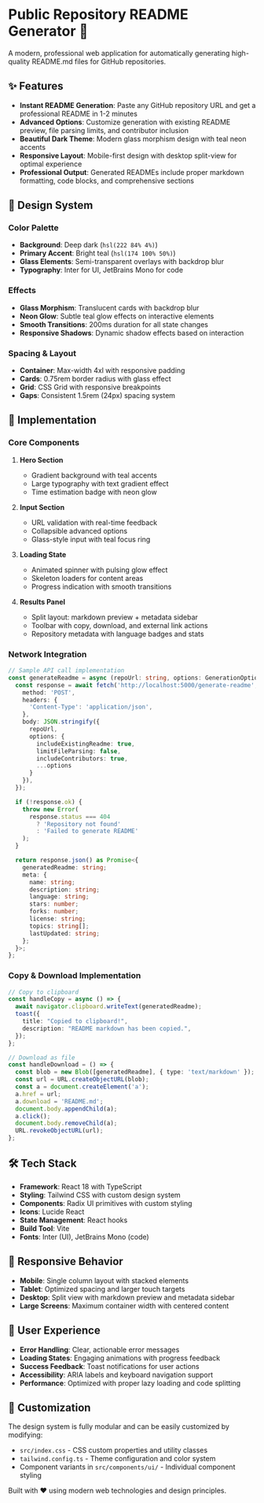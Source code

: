 # Public Repository README Generator 🚀

A modern, professional web application for automatically generating high-quality README.md files for GitHub repositories.

## ✨ Features

- **Instant README Generation**: Paste any GitHub repository URL and get a professional README in 1-2 minutes
- **Advanced Options**: Customize generation with existing README preview, file parsing limits, and contributor inclusion
- **Beautiful Dark Theme**: Modern glass morphism design with teal neon accents
- **Responsive Layout**: Mobile-first design with desktop split-view for optimal experience
- **Professional Output**: Generated READMEs include proper markdown formatting, code blocks, and comprehensive sections

## 🎨 Design System

### Color Palette
- **Background**: Deep dark (`hsl(222 84% 4%)`)
- **Primary Accent**: Bright teal (`hsl(174 100% 50%)`)
- **Glass Elements**: Semi-transparent overlays with backdrop blur
- **Typography**: Inter for UI, JetBrains Mono for code

### Effects
- **Glass Morphism**: Translucent cards with backdrop blur
- **Neon Glow**: Subtle teal glow effects on interactive elements
- **Smooth Transitions**: 200ms duration for all state changes
- **Responsive Shadows**: Dynamic shadow effects based on interaction

### Spacing & Layout
- **Container**: Max-width 4xl with responsive padding
- **Cards**: 0.75rem border radius with glass effect
- **Grid**: CSS Grid with responsive breakpoints
- **Gaps**: Consistent 1.5rem (24px) spacing system

## 🚀 Implementation

### Core Components

1. **Hero Section**
   - Gradient background with teal accents
   - Large typography with text gradient effect
   - Time estimation badge with neon glow

2. **Input Section**
   - URL validation with real-time feedback
   - Collapsible advanced options
   - Glass-style input with teal focus ring

3. **Loading State**
   - Animated spinner with pulsing glow effect
   - Skeleton loaders for content areas
   - Progress indication with smooth transitions

4. **Results Panel**
   - Split layout: markdown preview + metadata sidebar
   - Toolbar with copy, download, and external link actions
   - Repository metadata with language badges and stats

### Network Integration

```typescript
// Sample API call implementation
const generateReadme = async (repoUrl: string, options: GenerationOptions) => {
  const response = await fetch('http://localhost:5000/generate-readme', {
    method: 'POST',
    headers: {
      'Content-Type': 'application/json',
    },
    body: JSON.stringify({
      repoUrl,
      options: {
        includeExistingReadme: true,
        limitFileParsing: false,
        includeContributors: true,
        ...options
      }
    }),
  });

  if (!response.ok) {
    throw new Error(
      response.status === 404 
        ? 'Repository not found' 
        : 'Failed to generate README'
    );
  }

  return response.json() as Promise<{
    generatedReadme: string;
    meta: {
      name: string;
      description: string;
      language: string;
      stars: number;
      forks: number;
      license: string;
      topics: string[];
      lastUpdated: string;
    };
  }>;
};
```

### Copy & Download Implementation

```typescript
// Copy to clipboard
const handleCopy = async () => {
  await navigator.clipboard.writeText(generatedReadme);
  toast({
    title: "Copied to clipboard!",
    description: "README markdown has been copied.",
  });
};

// Download as file
const handleDownload = () => {
  const blob = new Blob([generatedReadme], { type: 'text/markdown' });
  const url = URL.createObjectURL(blob);
  const a = document.createElement('a');
  a.href = url;
  a.download = 'README.md';
  document.body.appendChild(a);
  a.click();
  document.body.removeChild(a);
  URL.revokeObjectURL(url);
};
```

## 🛠 Tech Stack

- **Framework**: React 18 with TypeScript
- **Styling**: Tailwind CSS with custom design system
- **Components**: Radix UI primitives with custom styling
- **Icons**: Lucide React
- **State Management**: React hooks
- **Build Tool**: Vite
- **Fonts**: Inter (UI), JetBrains Mono (code)

## 📱 Responsive Behavior

- **Mobile**: Single column layout with stacked elements
- **Tablet**: Optimized spacing and larger touch targets
- **Desktop**: Split view with markdown preview and metadata sidebar
- **Large Screens**: Maximum container width with centered content

## 🎯 User Experience

- **Error Handling**: Clear, actionable error messages
- **Loading States**: Engaging animations with progress feedback
- **Success Feedback**: Toast notifications for user actions
- **Accessibility**: ARIA labels and keyboard navigation support
- **Performance**: Optimized with proper lazy loading and code splitting

## 🔧 Customization

The design system is fully modular and can be easily customized by modifying:

- `src/index.css` - CSS custom properties and utility classes
- `tailwind.config.ts` - Theme configuration and color system
- Component variants in `src/components/ui/` - Individual component styling

Built with ❤️ using modern web technologies and design principles.